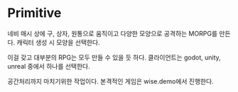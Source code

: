 # Primitive 

네비 매시 상에 구, 상자, 원통으로 움직이고 다양한 모양으로 공격하는 MORPG를 만든다. 
캐릭터 생성 시 모양을 선택한다. 

이걸 갖고 대부분의 RPG는 모두 만들 수 있을 듯 하다. 
클라이언트는 godot, unity, unreal 중에서 하나를 선택한다. 

공간처리까지 마치기위한 작업이다. 본격적인 게임은 wise.demo에서 진행한다. 



